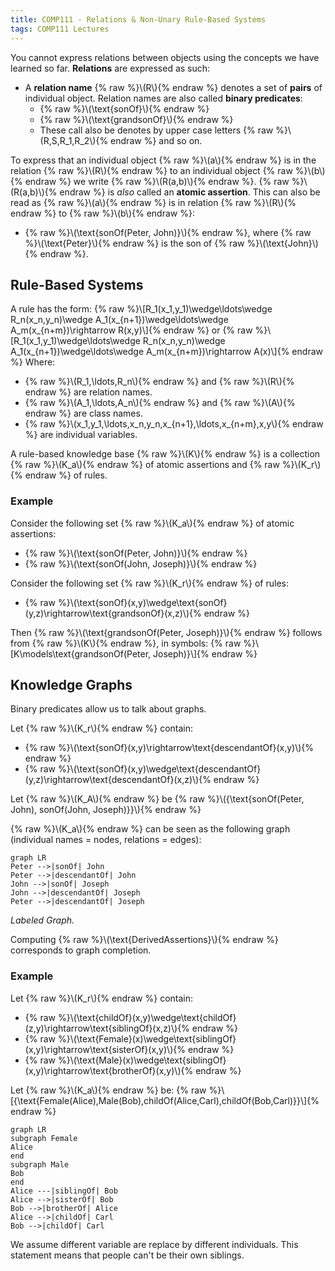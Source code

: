 ```yaml
---
title: COMP111 - Relations & Non-Unary Rule-Based Systems
tags: COMP111 Lectures
---
```

You cannot express relations between objects using the concepts we have learned so far. **Relations** are expressed as such: 

* A **relation name** {% raw %}\\\(R\\\){% endraw %} denotes a set of **pairs** of individual object. Relation names are also called **binary predicates**: 
	* {% raw %}\\\(\text{sonOf}\\\){% endraw %}
	* {% raw %}\\\(\text{grandsonOf}\\\){% endraw %}
	* These call also be denotes by upper case letters {% raw %}\\\(R,S,R_1,R_2\\\){% endraw %} and so on.
	
To express that an individual object {% raw %}\\\(a\\\){% endraw %} is in the relation {% raw %}\\\(R\\\){% endraw %} to an individual object {% raw %}\\\(b\\\){% endraw %} we write {% raw %}\\\(R(a,b)\\\){% endraw %}. {% raw %}\\\(R(a,b)\\\){% endraw %} is *also* called an **atomic assertion**. This can also be read as {% raw %}\\\(a\\\){% endraw %} is in relation {% raw %}\\\(R\\\){% endraw %} to {% raw %}\\\(b\\\){% endraw %}:

* {% raw %}\\\(\text{sonOf(Peter, John)}\\\){% endraw %}, where {% raw %}\\\(\text{Peter}\\\){% endraw %} is the son of {% raw %}\\\(\text{John}\\\){% endraw %}.

## Rule-Based Systems
A rule has the form:
{% raw %}\\\[R_1(x_1,y_1)\wedge\ldots\wedge R_n(x_n,y_n)\wedge A_1(x_{n+1})\wedge\ldots\wedge A_m(x_{n+m})\rightarrow R(x,y)\\\]{% endraw %}
or
{% raw %}\\\[R_1(x_1,y_1)\wedge\ldots\wedge R_n(x_n,y_n)\wedge A_1(x_{n+1})\wedge\ldots\wedge A_m(x_{n+m})\rightarrow A(x)\\\]{% endraw %}
Where:

* {% raw %}\\\(R_1,\ldots,R_n\\\){% endraw %} and {% raw %}\\\(R\\\){% endraw %} are relation names.
* {% raw %}\\\(A_1,\ldots,A_n\\\){% endraw %} and {% raw %}\\\(A\\\){% endraw %} are class names.
* {% raw %}\\\(x_1,y_1,\ldots,x_n,y_n,x_{n+1},\ldots,x_{n+m},x,y\\\){% endraw %} are individual variables.

A rule-based knowledge base {% raw %}\\\(K\\\){% endraw %} is a collection {% raw %}\\\(K_a\\\){% endraw %} of atomic assertions and {% raw %}\\\(K_r\\\){% endraw %} of rules.

### Example

Consider the following set {% raw %}\\\(K_a\\\){% endraw %} of atomic assertions:

* {% raw %}\\\(\text{sonOf(Peter, John)}\\\){% endraw %}
* {% raw %}\\\(\text{sonOf(John, Joseph)}\\\){% endraw %}

Consider the following set {% raw %}\\\(K_r\\\){% endraw %} of rules:

* {% raw %}\\\(\text{sonOf}(x,y)\wedge\text{sonOf}(y,z)\rightarrow\text{grandsonOf}(x,z)\\\){% endraw %}

Then {% raw %}\\\(\text{grandsonOf(Peter, Joseph)}\\\){% endraw %} follows from {% raw %}\\\(K\\\){% endraw %}, in symbols:
{% raw %}\\\[K\models\text{grandsonOf(Peter, Joseph)}\\\]{% endraw %}

## Knowledge Graphs

Binary predicates allow us to talk about graphs.

Let {% raw %}\\\(K_r\\\){% endraw %} contain:

* {% raw %}\\\(\text{sonOf}(x,y)\rightarrow\text{descendantOf}(x,y)\\\){% endraw %}
* {% raw %}\\\(\text{sonOf}(x,y)\wedge\text{descendantOf}(y,z)\rightarrow\text{descendantOf}(x,z)\\\){% endraw %}

Let {% raw %}\\\(K_A\\\){% endraw %} be {% raw %}\\\(\{\text{sonOf(Peter, John), sonOf(John, Joseph)}\}\\\){% endraw %}

{% raw %}\\\(K_a\\\){% endraw %} can be seen as the following graph  (individual names = nodes, relations = edges):

```mermaid
graph LR
Peter -->|sonOf| John
Peter -->|descendantOf| John
John -->|sonOf| Joseph
John -->|descendantOf| Joseph
Peter -->|descendantOf| Joseph

```
*Labeled Graph.*

Computing {% raw %}\\\(\text{DerivedAssertions}\\\){% endraw %} corresponds to graph completion.

### Example

Let {% raw %}\\\(K_r\\\){% endraw %} contain:

* {% raw %}\\\(\text{childOf}(x,y)\wedge\text{childOf}(z,y)\rightarrow\text{siblingOf}(x,z)\\\){% endraw %}
* {% raw %}\\\(\text{Female}(x)\wedge\text{siblingOf}(x,y)\rightarrow\text{sisterOf}(x,y)\\\){% endraw %}
* {% raw %}\\\(\text{Male}(x)\wedge\text{siblingOf}(x,y)\rightarrow\text{brotherOf}(x,y)\\\){% endraw %}

Let {% raw %}\\\(K_a\\\){% endraw %} be:
{% raw %}\\\[\{\text{Female(Alice),Male(Bob),childOf(Alice,Carl),childOf(Bob,Carl)}\}\\\]{% endraw %}

```mermaid
graph LR
subgraph Female
Alice
end
subgraph Male
Bob
end
Alice ---|siblingOf| Bob
Alice -->|sisterOf| Bob
Bob -->|brotherOf| Alice
Alice -->|childOf| Carl
Bob -->|childOf| Carl
```

We assume different variable are replace by different individuals. This statement means that people can't be their own siblings.



